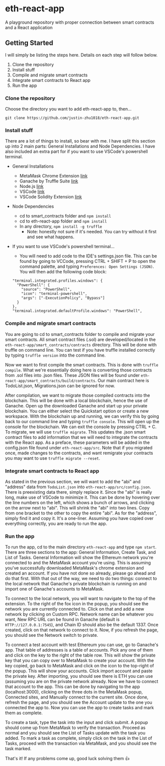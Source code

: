 # eth-react-app
A playground repository with proper connection between smart contracts and a React application

## Getting Started
I will simply be listing the steps here. Details on each step will follow below.
1. Clone the repository
2. Install stuff
3. Compile and migrate smart contracts
4. Integrate smart contracts to React app
5. Run the app

### Clone the repository
Choose the directory you want to add eth-react-app to, then...
```
git clone https://github.com/justin-zhu1018/eth-react-app.git
```

### Install stuff
There are a lot of things to install, so bear with me. I have split this section up into 2 main parts: General Installations and Node Dependencies. I have also included an extra part for if you want to use VSCode's powershell terminal.

* General Installations
  * MetaMask Chrome Extension <a href="https://chrome.google.com/webstore/detail/metamask/nkbihfbeogaeaoehlefnkodbefgpgknn?hl=en">link</a>
  * Ganache by Truffle Suite <a href="https://www.trufflesuite.com/ganache">link</a>
  * Node.js <a href="https://nodejs.org/en/download/">link</a>
  * VSCode <a href="https://code.visualstudio.com/">link</a>
  * VSCode Solidity Extension <a href="https://marketplace.visualstudio.com/items?itemName=JuanBlanco.solidity">link</a>

* Node Dependencies
  * cd to smart_contracts folder and `npm install`
  * cd to eth-react-app folder and `npm install`
  * In any directory, `npm install -g truffle`
    * Note: honestly not sure if it's needed. You can try without it first and see what happens.

* If you want to use VSCode's powershell terminal...
  * You will need to add code to the IDE's settings.json file. This can be found by going to VCCode, pressing CTRL + SHIFT + P to open the command palette, and typing `Preferences: Open Settings (JSON)`. You will then add the following code block:
  ```
  "terminal.integrated.profiles.windows": {
    "PowerShell": {
      "source": "PowerShell",
      "icon": "terminal-powershell",
      "args": ["-ExecutionPolicy", "Bypass"]
    }
  },
  "terminal.integrated.defaultProfile.windows": "PowerShell",
  ```

### Compile and migrate smart contracts
You are going to cd to smart_contracts folder to compile and migrate your smart contracts. All smart contract files (.sol) are developed/located in the `eth-react-app/smart_contracts/contracts` directory. This will be done with truffle on command line. You can test if you have truffle installed correctly by typing `truffle version` into the command line.

Now we want to first compile the smart contracts. This is done with `truffle compile`. What we're essentially doing here is converting those contracts from .sol files into .json files. These JSON files will be found under `eth-react-app/smart_contracts/build/contracts`. Our main contract here is TodoList.json, Migrations.json can be ignored for now. 

After compilation, we want to migrate those compiled contracts into the blockchain. This will be done with a local blockchain, hence the use of Ganache. Open up the downloaded Ganache and start up your private blockchain. You can either select the Quickstart option or create a new workspace. With the blockchain up and running, we can verify this by going back to our command line and typing `truffle console`. This will open up the console for the blockchain. We can exit the console by pressing CTRL + C. To migrate, we will use `truffle migrate`. This updates the .json smart contract files to add information that we will need to integrate the contracts with the React app. As a preface, these parameters will be added in the config.json file found under `eth-react-app/src`. Note that if you migrated once, made changes to the contracts, and want remigrate your contracts you may want to use `truffle migrate --reset`. 

### Integrate smart contracts to React app
As stated in the previous section, we will want to add the "abi" and "address" data from `TodoList.json` into `eth-react-app/src/config.json`. There is preexisting data there, simply replace it. Since the "abi" is really long, make use of VSCode to minimize it. This can be done by hovering over the line numbers on the left, which shows a bunch of arrows, and clicking on the arrow next to "abi". This will shrink the "abi" into two lines. Copy from one bracket to the other to copy the entire "abi". As for the "address", simply find it and copy it. It's a one-liner. Assuming you have copied over everything correctly, you are ready to run the app.

### Run the app
To run the app, cd to the main directory `eth-react-app` and type `npm start`. There are three sections to the app: General Information, Create Task, and List of Tasks. General Information will show the Ethereum network you're connected to and the MetaMask account you're using. This is assuming you've successfully downloaded MetaMask's chrome extension and created an account. If you have not done so already, please go ahead and do that first. With that out of the way, we need to do two things: connect to the local network that Ganache's private blockchain is running on and import one of Ganache's accounts to MetaMask.

To connect to the local network, you will want to navigate to the top of the extension. To the right of the fox icon in the popup, you should see the network you are currently connected to. Click on that and add a new network by clicking on Custom RPC. Network name can be whatever you want, New RPC URL can be found in Ganache (default is `HTTP://127.0.0.1:7545`), and Chain ID should also be the default 1337. Once created, click on that network to connect to it. Now, if you refresh the page, you should see the Network switch to private.

To connect a test account with test Ethereum you can use, go to Ganache's app. That table of addresses is a table of accounts. Pick any one of them and click on the key to the right of the table row. This will show the private key that you can copy over to MetaMask to create your account. With the key copied, go back to MetaMask and click on the icon to the top-right of the popup. This will show your accounts. Click import account and paste the private key. After importing, you should see there is ETH you can use (assuming you are on the private network already. Now we have to connect that account to the app. This can be done by navigating to the app (localhost:3000), clicking on the three dots in the MetaMask popup, Connected sites, and Manually connect to the current site. Once done, refresh the page, and you should see the Account update to the one you connected the app to. Now you can use the app to create tasks and mark them as complete.

To create a task, type the task into the input and click submit. A popup should come up from MetaMask to verify the transaction. Proceed as normal and you should see the List of Tasks update with the task you added. To mark a task as complete, simply click on the task in the List of Tasks, proceed with the transaction via MetaMask, and you should see the task marked.

That's it! If any problems come up, good luck solving them 👍
